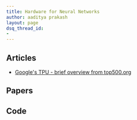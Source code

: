 ```yaml
---
title: Hardware for Neural Networks
author: aaditya prakash
layout: page
dsq_thread_id:
- 
---
```


## Articles
  * [Google's TPU - brief overview from top500.org](https://www.top500.org/news/google-reveals-technical-specs-and-business-rationale-for-tpu-processor/)



## Papers


## Code
